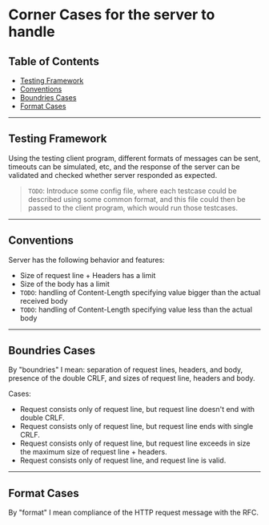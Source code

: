 # Corner Cases for the server to handle

## Table of Contents
- [Testing Framework](#testing-framework)
- [Conventions](#conventions)
- [Boundries Cases](#boundries-cases)
- [Format Cases](#format-cases)

---

## Testing Framework

Using the testing client program, different formats of messages can be sent, timeouts can be simulated, etc, and the response of the server can be validated and checked whether server responded as expected.

> `TODO`: Introduce some config file, where each testcase could be described using some common format, and this file could then be passed to the client program, which would run those testcases.

---

## Conventions

Server has the following behavior and features:

- Size of request line + Headers has a limit
- Size of the body has a limit
- `TODO`: handling of Content-Length specifying value bigger than the actual received body
- `TODO`: handling of Content-Length specifying value less than the actual body

---

## Boundries Cases

By "boundries" I mean: separation of request lines, headers, and body, presence of the double CRLF, and sizes of request line, headers and body.

Cases:

- Request consists only of request line, but request line doesn't end with double CRLF.
- Request consists only of request line, but request line ends with single CRLF.
- Request consists only of request line, but request line exceeds in size the maximum size of request line + headers.
- Request consists only of request line, and request line is valid.

---

## Format Cases

By "format" I mean compliance of the HTTP request message with the RFC.
